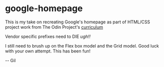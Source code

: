 # google-homepage

This is my take on recreating Google's homepage as part of HTML/CSS project work from The Odin Project's [curriculum](http://www.theodinproject.com/courses/web-development-101/lessons/html-css)

Vendor specific prefixes need to DIE *ugh!!*

I still need to brush up on the Flex box model and the Grid model. Good luck with your own attempt. This has been fun!

-- Gil
